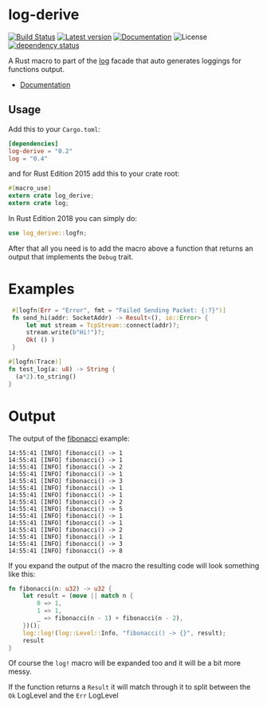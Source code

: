 # log-derive
[![Build Status](https://travis-ci.com/elichai/log-derive.svg?branch=master)](https://travis-ci.com/elichai/log-derive)
[![Latest version](https://img.shields.io/crates/v/log-derive.svg)](https://crates.io/crates/log-derive)
[![Documentation](https://docs.rs/log-derive/badge.svg)](https://docs.rs/log-derive)
![License](https://img.shields.io/crates/l/log-derive.svg)
[![dependency status](https://deps.rs/repo/github/elichai/log-derive/status.svg)](https://deps.rs/repo/github/elichai/log-derive)

A Rust macro to part of the [log](https://crates.io/crates/log) facade that auto generates loggings for functions output. 

* [Documentation](https://docs.rs/log-derive)

## Usage

Add this to your `Cargo.toml`:

```toml
[dependencies]
log-derive = "0.2"
log = "0.4"

```

and for Rust Edition 2015 add this to your crate root:

```rust
#[macro_use]
extern crate log_derive;
extern crate log;
```
In Rust Edition 2018 you can simply do:
```rust
use log_derive::logfn;
```

After that all you need is to add the macro above a function that returns an output that implements the `Debug` trait.

# Examples

```rust
 #[logfn(Err = "Error", fmt = "Failed Sending Packet: {:?}")]
 fn send_hi(addr: SocketAddr) -> Result<(), io::Error> {
     let mut stream = TcpStream::connect(addr)?;
     stream.write(b"Hi!")?;
     Ok( () )
 }

```

```rust
#[logfn(Trace)]
fn test_log(a: u8) -> String {
  (a*2).to_string()
}

```

# Output
The output of the [fibonacci](./examples/fibonacci.rs) example:
```
14:55:41 [INFO] fibonacci() -> 1
14:55:41 [INFO] fibonacci() -> 1
14:55:41 [INFO] fibonacci() -> 2
14:55:41 [INFO] fibonacci() -> 1
14:55:41 [INFO] fibonacci() -> 3
14:55:41 [INFO] fibonacci() -> 1
14:55:41 [INFO] fibonacci() -> 1
14:55:41 [INFO] fibonacci() -> 2
14:55:41 [INFO] fibonacci() -> 5
14:55:41 [INFO] fibonacci() -> 1
14:55:41 [INFO] fibonacci() -> 1
14:55:41 [INFO] fibonacci() -> 2
14:55:41 [INFO] fibonacci() -> 1
14:55:41 [INFO] fibonacci() -> 3
14:55:41 [INFO] fibonacci() -> 8
```

If you expand the output of the macro the resulting code will look something like this:
```rust
fn fibonacci(n: u32) -> u32 {
    let result = (move || match n {
        0 => 1,
        1 => 1,
        _ => fibonacci(n - 1) + fibonacci(n - 2),
    })();
    log::log!(log::Level::Info, "fibonacci() -> {}", result);
    result
}
```
Of course the `log!` macro will be expanded too and it will be a bit more messy.

If the function returns a `Result` it will match through it to split between the `Ok` LogLevel and the `Err` LogLevel
